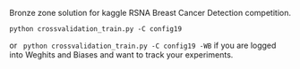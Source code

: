 Bronze zone solution for kaggle RSNA Breast Cancer Detection competition.


```python crossvalidation_train.py -C config19```

or ``` python crossvalidation_train.py -C config19 -WB``` if you are logged into Weghits and Biases and want to track your experiments.